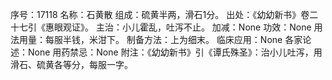序号：17118
名称：石黄散
组成：硫黄半两，滑石1分。
出处：《幼幼新书》卷二十七引《惠眼观证》。
主治：小儿霍乱，吐泻不止。
加减：None
功效：None
用法用量：每服半钱，米泔下。
制备方法：上为细末。
临床应用：None
各家论述：None
用药禁忌：None
附注：《幼幼新书》引《谭氏殊圣》：治小儿吐泻，用滑石、硫黄各等分，每服一字。
